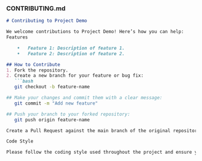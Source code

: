 ### **CONTRIBUTING.md**
```markdown
# Contributing to Project Demo

We welcome contributions to Project Demo! Here’s how you can help:
Features

	•	Feature 1: Description of feature 1.
	•	Feature 2: Description of feature 2.

## How to Contribute
1. Fork the repository.
2. Create a new branch for your feature or bug fix:
   ```bash
   git checkout -b feature-name

## Make your changes and commit them with a clear message:
   git commit -m "Add new feature"

## Push your branch to your forked repository:
   git push origin feature-name

Create a Pull Request against the main branch of the original repository.

Code Style

Please follow the coding style used throughout the project and ensure your code is well-documented.
